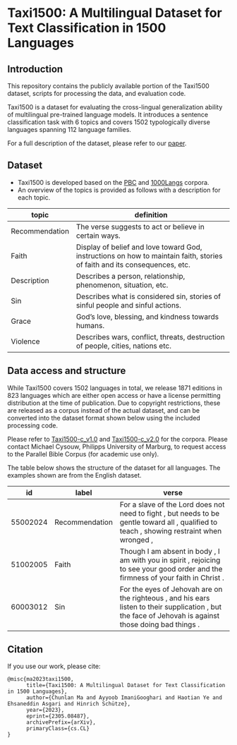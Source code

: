 # Taxi1500: A Multilingual Dataset for Text Classification in 1500 Languages


## Introduction
This repository contains the publicly available portion of the Taxi1500 dataset, scripts for processing the data, and evaluation code.

Taxi1500 is a dataset for evaluating the cross-lingual generalization ability of multilingual pre-trained language models. It introduces a sentence classification task with 6 topics and covers 1502 typologically diverse languages spanning 112 language families.

For a full description of the dataset, please refer to our [paper](https://arxiv.org/abs/2305.08487).

## Dataset
- Taxi1500 is developed based on the [PBC](https://aclanthology.org/L14-1215/) and [1000Langs](https://github.com/ehsanasgari/1000Langs) corpora.
- An overview of the topics is provided as follows with a description for each topic.

| topic | definition | 
|----------|----------|
| Recommendation  | The verse suggests to act or believe in certain ways.  | 
| Faith   | Display of belief and love toward God, instructions on how to maintain faith, stories of faith and its consequences, etc. |
| Description | Describes a person, relationship, phenomenon, situation, etc.   | 
| Sin | Describes what is considered sin, stories of sinful people and sinful actions. |
| Grace | God’s love, blessing, and kindness towards humans. | 
| Violence | Describes wars, conflict, threats, destruction of people, cities, nations etc. |

## Data access and structure
While Taxi1500 covers 1502 languages in total, we release 1871 editions in 823 languages which are either open access or have a license permitting distribution at the time of publication.
Due to copyright restrictions, these are released as a corpus instead of the actual dataset, and can be converted into the dataset format shown below using the included processing code.

Please refer to [Taxi1500-c_v1.0](Taxi1500-c_v1.0/) and [Taxi1500-c_v2.0](Taxi1500-c_v2.0/) for the corpora.
Please contact Michael Cysouw, Philipps University of Marburg, to request access to the Parallel Bible Corpus (for academic use only).

The table below shows the structure of the dataset for all languages. The examples shown are from the English dataset.

| id | label | verse |
|----------|----------|----------|
| 55002024   | Recommendation | For a slave of the Lord does not need to fight , but needs to be gentle toward all , qualified to teach , showing restraint when wronged ,   |
| 51002005 | Faith  | Though I am absent in body , I am with you in spirit , rejoicing to see your good order and the firmness of your faith in Christ . |
| 60003012 | Sin | For the eyes of Jehovah are on the righteous , and his ears listen to their supplication , but the face of Jehovah is against those doing bad things . |



## Citation

If you use our work, please cite:

```
@misc{ma2023taxi1500,
      title={Taxi1500: A Multilingual Dataset for Text Classification in 1500 Languages}, 
      author={Chunlan Ma and Ayyoob ImaniGooghari and Haotian Ye and Ehsaneddin Asgari and Hinrich Schütze},
      year={2023},
      eprint={2305.08487},
      archivePrefix={arXiv},
      primaryClass={cs.CL}
}
```










